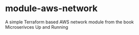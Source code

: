 # module-aws-network
A simple Terraform based AWS network module from the book Microserivces Up and Running
